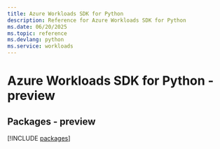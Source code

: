 ```yaml
---
title: Azure Workloads SDK for Python
description: Reference for Azure Workloads SDK for Python
ms.date: 06/20/2025
ms.topic: reference
ms.devlang: python
ms.service: workloads
---
```

# Azure Workloads SDK for Python - preview
## Packages - preview
[!INCLUDE [packages](workloads-index.md)]